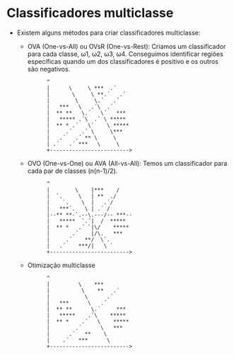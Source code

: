 Classificadores multiclasse
============================

- Existem alguns métodos para criar classificadores multiclasse:
  - OVA (One-vs-All) ou OVsR (One-vs-Rest):
    Criamos um classificador para cada classe, ω1, ω2, ω3, ω4. Conseguimos
    identificar regiões específicas quando um dos classificadores é positivo
    e os outros são negativos.
    ```
          ^
          |      \     \ ***  .´
          |       \     \ **.´   .´
          |        \     \.´   .´
          |   ***   \   .´\  .´
          |  ** **   \.´   \´   ***
          |   ***** .´\  .´ \ *****
          |  ** * .´   \´    \ *****
          |     .´   .´ \     \***
          |   .´   .´ ** \     \
          | .´   .´ ***   \     \
          +------------------------->
    ```

  - OVO (One-vs-One) ou AVA (All-vs-All):
    Temos um classificador para cada par de classes (n(n-1)/2).
    ```
          ^
          |        \    |***    /
          |  `.     \   | **  ./
          |    `.    \  |   .´/  
          |   ***`.   \ | .´ / 
          |--** **-`.--\.---/-- ***--
          |   *****  `.´|  /  *****
          |  ** *   .´ `|\/    *****
          |       .´    |/\.   ***
          |     .´    **/  \`.  
          |   .´    ***/|   \ `  
          +------------------------->
    ```

  - Otimização multiclasse
    ```
          ^
          |         \    ***     
          |          \    **   .´  
          |           \      .´  
          |   ***      \   .´  
          |  ** **      \.´     ***
          |   *****    .´\    *****
          |  ** *    .´   \    *****
          |        .´      \   ***
          |      .´   **    \   
          |    .´   ***      \   
          +------------------------->
    ```
